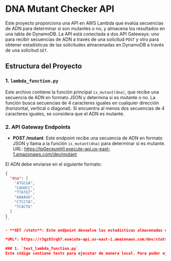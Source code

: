 # DNA Mutant Checker API

Este proyecto proporciona una API en AWS Lambda que evalúa secuencias de ADN para determinar si son mutantes o no, y almacena los resultados en una tabla de DynamoDB. La API está conectada a dos API Gateways: uno para recibir secuencias de ADN a través de una solicitud `POST` y otro para obtener estadísticas de las solicitudes almacenadas en DynamoDB a través de una solicitud `GET`.

## Estructura del Proyecto

### 1. `lambda_function.py`
Este archivo contiene la función principal `is_mutant(dna)`, que recibe una secuencia de ADN en formato JSON y determina si es mutante o no. La función busca secuencias de 4 caracteres iguales en cualquier dirección (horizontal, vertical o diagonal). Si encuentra al menos dos secuencias de 4 caracteres iguales, se considera que el ADN es mutante.

### 2. API Gateway Endpoints

- **POST /mutant**: Este endpoint recibe una secuencia de ADN en formato JSON y llama a la función `is_mutant(dna)` para determinar si es mutante. 
*URL*: https://tq0eceumh1.execute-api.us-east-1.amazonaws.com/dev/mutant

El ADN debe enviarse en el siguiente formato:

  ```json
  {
    "dna": [
      "ATGCGA",
      "CAGHCC",
      "TTATGT",
      "AAAAGG",
      "CTCCTA",
      "TCACTG"
    ]
  }
``

- **GET /stats**: Este endpoint devuelve las estadísticas almacenadas en DynamoDB, como el número de secuencias mutantes, no mutantes y el ratio mutantes/no mutantes.

*URL*: https://r3gz85rqb7.execute-api.us-east-1.amazonaws.com/dev/stats

### 1. `test_lambda_function.py`
Este código contiene tests para ejecutar de manera local. Para poder ejecutarlo, se deben instalar las librerías (boto3 y unittest) presentes en en requirements.txt